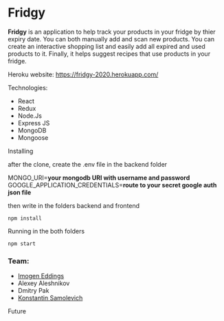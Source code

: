 # Fridgy

**Fridgy** is an application to help track your products in your fridge by thier expiry date. You can both manually add and scan new products.
You can create an interactive shopping list and easily add all expired and used products to it. Finally, it helps suggest recipes that use products in your fridge.

Heroku website:
https://fridgy-2020.herokuapp.com/

Technologies:
* React
* Redux
* Node.Js
* Express JS
* MongoDB
* Mongoose

Installing

after the clone, create the .env file in the backend folder

MONGO_URI=**your mongodb URI with username and password**
GOOGLE_APPLICATION_CREDENTIALS=**route to your secret google auth json file**

then write in the folders backend and frontend

```npm install```

Running in the both folders

```npm start```

### Team:
* [Imogen Eddings](https://github.com/negomi-e)
* Alexey Aleshnikov
* Dmitry Pak
* [Konstantin Samolevich](https://github.com/samolevich)

Future
